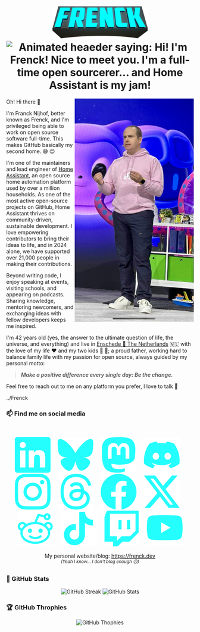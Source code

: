 <h1 align="center">
    <img src="images/frenck.png"><br />
    <img src="https://readme-typing-svg.demolab.com?font=Fira+Code&weight=600&pause=1000&color=24FEFD&center=true&vCenter=true&width=435&lines=Hi!+I'm+Frenck!+Nice+to+meet+you+%F0%9F%91%8B+;I'm+a+full-time+open+sourcerer...++%F0%9F%AA%84;and+Home+Assistant+is+my+jam!+%F0%9F%8F%A0" alt="Animated heaeder saying: Hi! I'm Frenck! Nice to meet you. I'm a full-time open sourcerer... and Home Assistant is my jam!" />
</h1>


<img src="images/github_universe_2024_keynote.jpg" align="right" height="600" alt="Franck Nijhof was day 2 keynote speaker for GitHub Universe 2024, this is an photo of me on stage." />

Oh! Hi there :wave:

I'm Franck Nijhof, better known as Frenck, and I'm privileged being able to work on open source software full-time. This makes GitHub basically my second home. :sweat_smile: :wink:

I'm one of the maintainers and lead engineer of [Home Assistant](https://www.home-assistant.io), an open source home automation platform used by over a million households. As one of the most active open-source projects on GitHub, Home Assistant thrives on community-driven, sustainable development. I love empowering contributors to bring their ideas to life, and in 2024 alone, we have supported over 21,000 people in making their contributions.

Beyond writing code, I enjoy speaking at events, visiting schools, and appearing on podcasts. Sharing knowledge, mentoring newcomers, and exchanging ideas with fellow developers keeps me inspired. 

I'm 42 years old (yes, the answer to the ultimate question of life, the universe, and everything) and live in [Enschede :round_pushpin: The Netherlands](https://earth.google.com/web/c/ChA6DhIIL20vMHBzNHAYASgC) :netherlands: with the love of my life :heart: and my two kids :boy: :girl:; a proud father, working hard to balance family life with my passion for open source, always guided by my personal motto:

> _**Make a positive difference every single day: Be the change.**_

Feel free to reach out to me on any platform you prefer, I love to talk :handshake:

../Frenck

### 📫 Find me on social media

<br />
<p align="center">
    <a href="https://www.linkedin.com/in/frenck/"><img src="images/linkedin.svg"></a>
    &nbsp;&nbsp;&nbsp;
    <a href="https://bsky.app/profile/frenck.social"><img src="images/bluesky.svg"></a>
    &nbsp;&nbsp;&nbsp;
    <a href="https://fosstodon.org/@frenck"><img src="images/mastodon.svg"></a>
    &nbsp;&nbsp;&nbsp;
    <a href="https://discordapp.com/users/243794953032040448"><img src="images/discord.svg"></a>
    &nbsp;&nbsp;&nbsp;
    <a href="https://www.instagram.com/frenck/"><img src="images/instagram.svg"></a>
    &nbsp;&nbsp;&nbsp;
    <a href="https://www.threads.net/@frenck"><img src="images/threads.svg"></a>
    &nbsp;&nbsp;&nbsp;
    <a href="https://www.facebook.com/frenck.dev/"><img src="images/facebook.svg"></a>
    &nbsp;&nbsp;&nbsp;
    <a href="https://x.com/frenck"><img src="images/x.svg"></a>
    &nbsp;&nbsp;&nbsp;
    <a href="https://www.reddit.com/user/frenck_nl/"><img src="images/reddit.svg"></a>
    &nbsp;&nbsp;&nbsp;
    <a href="https://www.tiktok.com/@frenck.nl"><img src="images/tiktok.svg"></a>
    &nbsp;&nbsp;&nbsp;
    <a href="https://www.twitch.tv/frenck"><img src="images/twitch.svg"></a>
    &nbsp;&nbsp;&nbsp;
    <a href="https://youtube.com/@frenck"><img src="images/youtube.svg"></a>
</p>
<p align="center">
My personal website/blog: <a href="https://frenck.dev">https://frenck.dev</a><br>
<sup><i>(Yeah I know... I don't blog enough 😥)</i></sup>
</p>

### :star2: GitHub Stats

<p align="center">
    <img width="400" src="https://streak-stats.demolab.com?user=frenck&theme=holi-theme&ring=24FEFD&border=24FEFD&sideNums=24FEFD&currStreakNum=24FEFD&hide_border=true" alt="GitHub Streak" />
    <img width="400" src="https://github-readme-stats.vercel.app/api?username=frenck&theme=holi&show_icons=true&title_color=24FEFD&icon_color=24FEFD&hide_border=true" alt="GitHub Stats" />
</p>

### :trophy: GitHub Throphies

<p align="center">
    <img src="https://github-profile-trophy.vercel.app/?username=frenck&theme=darkhub&rank=S,SS,SSS,A,AA,AAA&no-bg=true" alt="GitHub Thophies" />
</p>

